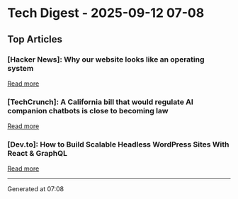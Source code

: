 # Tech Digest - 2025-09-12 07-08

## Top Articles

### [Hacker News]: Why our website looks like an operating system
[Read more](https://posthog.com/blog/why-os)

### [TechCrunch]: A California bill that would regulate AI companion chatbots is close to becoming law
[Read more](https://techcrunch.com/2025/09/11/a-california-bill-that-would-regulate-ai-companion-chatbots-is-close-to-becoming-law/)

### [Dev.to]: How to Build Scalable Headless WordPress Sites With React & GraphQL
[Read more](https://dev.to/addwebsolutionpvtltd/how-to-build-scalable-headless-wordpress-sites-with-react-graphql-33m1)


---
Generated at 07:08
